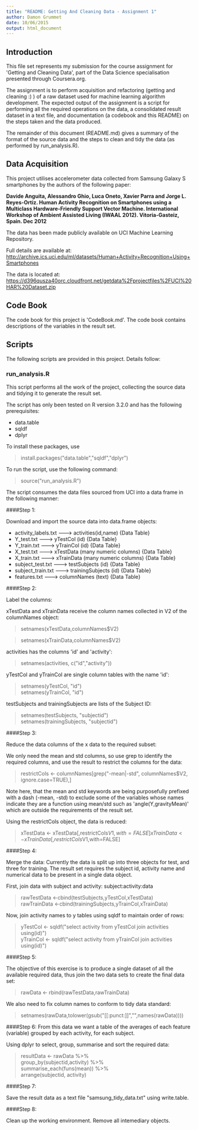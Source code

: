 ```yaml
---
title: "README: Getting And Cleaning Data - Assignment 1"
author: Damon Grummet  
date: 10/06/2015  
output: html_document  
---  
```


## Introduction

This file set represents my submission for the course assignment for 'Getting and Cleaning Data', part of the Data Science specialisation presented through Coursera.org.

The assignment is to perform acquisition and refactoring (getting and cleaning :) ) of a raw dataset used for machine learning algorithm development.  The expected output of the assignment is a script for performing all the required operations on the data, a consolidated result dataset in a text file, and documentation (a codebook and this README) on the steps taken and the data produced.

The remainder of this document (README.md) gives a summary of the format of the source data and the steps to clean and tidy the data (as performed by run_analysis.R).

## Data Acquisition

This project utilises accelerometer data collected from Samsung Galaxy S
smartphones by the authors of the following paper:

**Davide Anguita, Alessandro Ghio, Luca Oneto, Xavier Parra and Jorge L. Reyes-Ortiz. Human Activity Recognition on Smartphones using a Multiclass Hardware-Friendly Support Vector Machine. International Workshop of Ambient Assisted Living (IWAAL 2012). Vitoria-Gasteiz, Spain. Dec 2012**

The data has been made publicly available on UCI Machine Learning Repository.

Full details are available at:
http://archive.ics.uci.edu/ml/datasets/Human+Activity+Recognition+Using+Smartphones

The data is located at:
https://d396qusza40orc.cloudfront.net/getdata%2Fprojectfiles%2FUCI%20HAR%20Dataset.zip

## Code Book

The code book for this project is 'CodeBook.md'.  The code book contains descriptions
of the variables in the result set.

## Scripts

The following scripts are provided in this project.  Details follow:

### run_analysis.R

This script performs all the work of the project, collecting the source data
and tidying it to generate the result set.

The script has only been tested on R version 3.2.0 and has the following prerequisites:
* data.table
* sqldf
* dplyr

To install these packages, use

> install.packages("data.table","sqldf","dplyr")

To run the script, use the following command:

> source("run_analysis.R")


The script consumes the data files sourced from UCI into a data frame in the following manner:

####Step 1:

Download and import the source data into data.frame objects:

* activity_labels.txt ---> activities(id,name) {Data Table}
* Y_test.txt ---> yTestCol (id) {Data Table}
* Y_train.txt ---> yTrainCol (id) {Data Table}
* X_test.txt ---> xTestData (many numeric columns) {Data Table}
* X_train.txt ---> xTrainData (many numeric columns) {Data Table}
* subject_test.txt ---> testSubjects (id) {Data Table}
* subject_train.txt ---> trainingSubjects (id) {Data Table}
* features.txt ---> columnNames (text) {Data Table}

####Step 2:

Label the columns:

xTestData and xTrainData receive the column names collected in V2 of the columnNames object:

> setnames(xTestData,columnNames$V2) 

> setnames(xTrainData,columnNames$V2)

activities has the columns 'id' and 'activity':

> setnames(activities, c("id","activity"))

yTestCol and yTrainCol are single column tables with the name 'id':

> setnames(yTestCol, "id")  
> setnames(yTrainCol, "id")

testSubjects and trainingSubjects are lists of the Subject ID:

> setnames(testSubjects, "subjectid")  
> setnames(trainingSubjects, "subjectid")


####Step 3:

Reduce the data columns of the x data to the required subset:

We only need the mean and std columns, so use grep to identify the required
columns, and use the result to restrict the columns for the data:

> restrictCols <- columnNames[grep("-mean|-std", columnNames$V2, ignore.case=TRUE),]

Note here, that the mean and std keywords are being purposefully prefixed with a dash (-mean, -std) to exclude some of the variables whose names indicate they are a function using mean/std such as 'angle(Y,gravityMean)' which are outside the requirements of the result set.

Using the restrictCols object, the data is reduced:

> xTestData <- xTestData[,restrictCols$V1,with=FALSE]  
> xTrainData <- xTrainData[,restrictCols$V1,with=FALSE]


####Step 4:

Merge the data: Currently the data is split up into three objects for test, and three for training.  The result set requires the subject id, activity name and numerical data to be present in a single data object.

First, join data with subject and activity: subject:activity:data

> rawTestData <-cbind(testSubjects,yTestCol,xTestData)  
> rawTrainData <-cbind(trainingSubjects,yTrainCol,xTrainData)

Now, join activity names to y tables using sqldf to maintain order of rows:

> yTestCol <- sqldf("select activity from yTestCol join activities using(id)")  
> yTrainCol <- sqldf("select activity from yTrainCol join activities using(id)")

####Step 5:

The objective of this exercise is to produce a single dataset of all the available required data, thus join the two data sets to create the final data set:

> rawData <- rbind(rawTestData,rawTrainData)

We also need to fix column names to conform to tidy data standard:

> setnames(rawData,tolower(gsub("[[:punct:]]","",names(rawData))))  


####Step 6:
From this data we want a table of the averages of each feature (variable) grouped
by each activity, for each subject.

Using dplyr to select, group, summarise and sort the required data:

> resultData <- rawData %>%  
>   group_by(subjectid,activity) %>%  
>   summarise_each(funs(mean)) %>%  
>   arrange(subjectid, activity) 


####Step 7:

Save the result data as a text file "samsung_tidy_data.txt" using write.table.


####Step 8:

Clean up the working environment.  Remove all intemediary objects.

